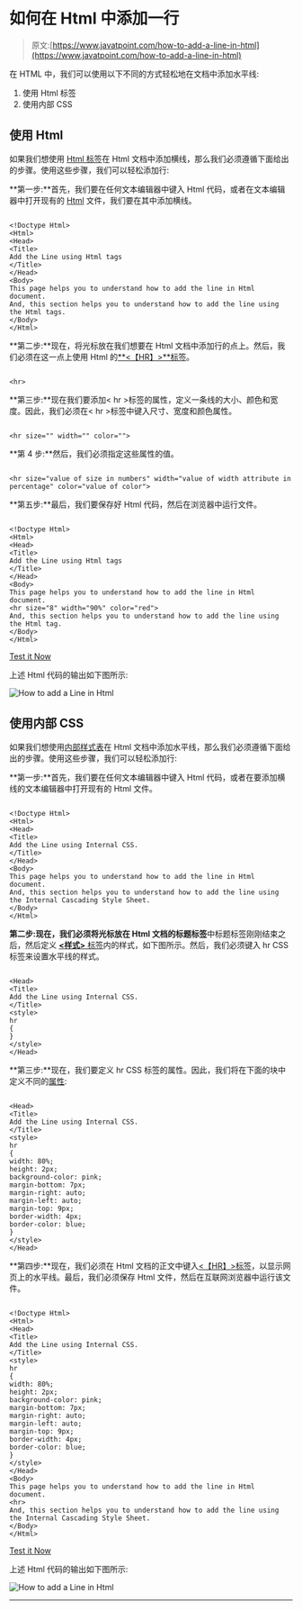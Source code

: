 # 如何在 Html 中添加一行

> 原文:[https://www.javatpoint.com/how-to-add-a-line-in-html](https://www.javatpoint.com/how-to-add-a-line-in-html)

在 HTML 中，我们可以使用以下不同的方式轻松地在文档中添加水平线:

1.  使用 Html 标签
2.  使用内部 CSS

## 使用 Html

如果我们想使用 [Html 标签](https://www.javatpoint.com/html-tags)在 Html 文档中添加横线，那么我们必须遵循下面给出的步骤。使用这些步骤，我们可以轻松添加行:

**第一步:**首先，我们要在任何文本编辑器中键入 Html 代码，或者在文本编辑器中打开现有的 [Html](https://www.javatpoint.com/html-tutorial) 文件，我们要在其中添加横线。

```

<!Doctype Html>
<Html>   
<Head>    
<Title>   
Add the Line using Html tags
</Title>
</Head>
<Body> 
This page helps you to understand how to add the line in Html document.
And, this section helps you to understand how to add the line using the Html tags.
</Body> 
</Html>

```

**第二步:**现在，将光标放在我们想要在 Html 文档中添加行的点上。然后，我们必须在这一点上使用 Html 的[**<【HR】>**标签](https://www.javatpoint.com/html-hr-tag)。

```

<hr>

```

**第三步:**现在我们要添加< hr >标签的属性，定义一条线的大小、颜色和宽度。因此，我们必须在< hr >标签中键入尺寸、宽度和颜色属性。

```

<hr size="" width="" color="">

```

**第 4 步:**然后，我们必须指定这些属性的值。

```

<hr size="value of size in numbers" width="value of width attribute in percentage" color="value of color">

```

**第五步:**最后，我们要保存好 Html 代码，然后在浏览器中运行文件。

```

<!Doctype Html>
<Html>   
<Head>    
<Title>   
Add the Line using Html tags
</Title>
</Head>
<Body> 
This page helps you to understand how to add the line in Html document.
<hr size="8" width="90%" color="red">
And, this section helps you to understand how to add the line using the Html tag.
</Body> 
</Html>

```

[Test it Now](https://www.javatpoint.com/oprweb/test.jsp?filename=How-to-add-a-Line-in-Html-1)

上述 Html 代码的输出如下图所示:

![How to add a Line in Html](img/3e431d273f066faa5df7eb3f06a2ca30.png)

## 使用内部 CSS

如果我们想使用[内部样式表](https://www.javatpoint.com/internal-css)在 Html 文档中添加水平线，那么我们必须遵循下面给出的步骤。使用这些步骤，我们可以轻松添加行:

**第一步:**首先，我们要在任何文本编辑器中键入 Html 代码，或者在要添加横线的文本编辑器中打开现有的 Html 文件。

```

<!Doctype Html>
<Html>   
<Head>    
<Title>   
Add the Line using Internal CSS. 
</Title>
</Head>
<Body> 
This page helps you to understand how to add the line in Html document.
And, this section helps you to understand how to add the line using the Internal Cascading Style Sheet.
</Body> 
</Html>

```

**第二步:**现在，我们必须将光标放在 Html 文档的**标题标签**中标题标签刚刚结束之后，然后定义 [**<样式>** 标签](https://www.javatpoint.com/html-style)内的样式，如下图所示。然后，我们必须键入 hr CSS 标签来设置水平线的样式。

```

<Head>    
<Title>   
Add the Line using Internal CSS. 
</Title>
<style>
hr
{
}
</style>
</Head>

```

**第三步:**现在，我们要定义 hr CSS 标签的属性。因此，我们将在下面的块中定义不同的[属性](https://www.javatpoint.com/html-attributes):

```

<Head>    
<Title>   
Add the Line using Internal CSS. 
</Title>
<style>
hr
{
width: 80%;
height: 2px;
background-color: pink;
margin-bottom: 7px;
margin-right: auto;
margin-left: auto;
margin-top: 9px;
border-width: 4px;
border-color: blue;
}
</style>
</Head>

```

**第四步:**现在，我们必须在 Html 文档的正文中键入[<【HR】>标签](https://www.javatpoint.com/html-hr-tag)，以显示网页上的水平线。最后，我们必须保存 Html 文件，然后在互联网浏览器中运行该文件。

```

<!Doctype Html>
<Html>   
<Head>    
<Title>   
Add the Line using Internal CSS. 
</Title>
<style>
hr
{
width: 80%;
height: 2px;
background-color: pink;
margin-bottom: 7px;
margin-right: auto;
margin-left: auto;
margin-top: 9px;
border-width: 4px;
border-color: blue;
}
</style>
</Head>
<Body> 
This page helps you to understand how to add the line in Html document.
<hr>
And, this section helps you to understand how to add the line using the Internal Cascading Style Sheet.
</Body> 
</Html>

```

[Test it Now](https://www.javatpoint.com/oprweb/test.jsp?filename=How-to-add-a-Line-in-Html-2)

上述 Html 代码的输出如下图所示:

![How to add a Line in Html](img/4771ff70068723389f59235c5053622d.png)

* * *